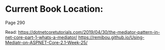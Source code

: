 # Current Book Location:
Page 290

Read:
https://dotnetcoretutorials.com/2019/04/30/the-mediator-pattern-in-net-core-part-1-whats-a-mediator/
https://remibou.github.io/Using-Mediatr-on-ASPNET-Core-2.1-Week-25/